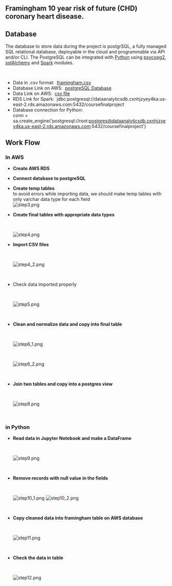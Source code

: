 ## Framingham 10 year risk of future (CHD) coronary heart disease.



## Database

The database to store data during the project is postgrSQL, a fully managed SQL relational database, deployable in the cloud and programmable via API and/or CLI. The PostgreSQL can be integrated with [Python](https://stackabuse.com/working-with-postgresql-in-python/) using [psycopg2](https://www.tutorialspoint.com/postgresql/postgresql_python.htm), [sqlAlchemy](https://docs.sqlalchemy.org/en/14/dialects/postgresql.html) and [Spark](https://spark.apache.org/docs/latest/) modules. <br/>

<br>

- Data in .csv format:&nbsp; [framingham.csv](framingham.csv)
- Database Link on AWS:&nbsp; [postgreSQL Database](dataanalyticsdb.cxnhjzyey4ka.us-east-2.rds.amazonaws.com) 
- Data Link on AWS:&nbsp; [csv file](https://classprojectdata.s3.amazonaws.com/framingham.csv)
- RDS Link for Spark:&nbsp;  jdbc:postgresql://dataanalyticsdb.cxnhjzyey4ka.us-east-2.rds.amazonaws.com:5432/coursefinalproject
- Database connection for Python: <br/> conn = sa.create_engine('postgresql://root:postgres@dataanalyticsdb.cxnhjzyey4ka.us-east-2.rds.amazonaws.com:5432/coursefinalproject')


## Work Flow
### In AWS
- __Create AWS RDS__
- __Connect database to postgreSQL__
- __Create temp tables__ <br/>
  to avoid errors while importing data, we should make temp tables with only varchar data type for each field
  <br/>
  ![step3.png](Images/step3.png)
  <br/>
- __Create final tables with appropriate data types__

  <br/>
  
  ![step4.png](Images/step4.png)
  <br/>
- __Import CSV files__

  <br/>
  
  ![step4_2.png](Images/step4_2.png)
  
  <br/>
  
- Check data imported properly

  <br/>
  
  ![step5.png](Images/step5.png)
  
  <br/>
  
- __Clean and normalize data and copy into final table__

  <br/>
  
  ![step6_1.png](Images/step6_1.png)
  
  <br/>
  
  ![step6_2.png](Images/step6_2.png)
  
  <br/>
  
- __Join two tables and copy into a postgres view__

  <br/>
  
  ![step8.png](Images/step8.png)
  
  <br/>
  
### in Python

- __Read data in Jupyter Notebook and make a DataFrame__

  <br/>
  
  ![step9.png](Images/step9.png)
  
  <br/>
  
- __Remove records with null value in the fields__

  <br/>
  
  ![step10_1.png](Images/step10_1)
  ![step10_2.png](Images/step10_2)
  
  <br/>
  
- __Copy cleaned data into framingham table on AWS database__

  <br/>
  
  ![step11.png](Images/step12.png)
  
  <br/>
  
- __Check the data in table__

  <br/>
  
  ![step12.png](Images/step12.png)
  
  <br/>
  




